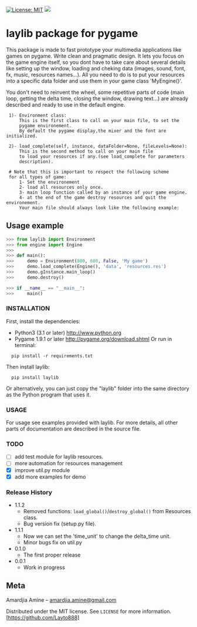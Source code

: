 [![License: MIT](https://img.shields.io/badge/License-MIT-yellow.svg)](https://opensource.org/licenses/MIT)
[![](https://img.shields.io/badge/version-1.1.1-red.svg)](https://pypi.org/project/laylib/)

# laylib package for pygame 

This package is made to fast prototype your multimedia applications like games on pygame. 
Write clean and pragmatic design. It lets you focus on the game engine itself, so you dont have
to take care about several details like setting up the window, loading and cheking data (images,
sound, font, fx, music, resources names...).
All you need to do is to put your resources into a specific data folder and use them 
in your game class 'MyEngine()'. 

You don't need to reinvent the wheel, some repetitive parts of code (main loop, getting the delta time, 
closing the window, drawing text...) are already described and ready to use in the 
default engine.

     1)- Environment class:
         This is the first class to call on your main file, to set the
         pygame environement.
         By default the pygame display,the mixer and the font are initialized.

     2)- load_complete(self, instance, dataFolder=None, fileLevels=None):
         This is the second method to call on your main file
         to load your resources if any.(see load_complete for parameters
         description).

     # Note that this is important to respect the following scheme
     for all types of game:
         1- Set the environement
         2- load all resources only once.
         3- main loop function called by an instance of your game engine.
         4- at the end of the game destroy resources and quit the environement.
         Your main file should always look like the following example:
     
## Usage example

```python
>>> from laylib import Environment
>>> from engine import Engine
>>>
>>> def main():
>>> 	demo = Environment(800, 600, False, 'My game')
>>> 	demo.load_complete(Engine(), 'data', 'resources.res')
>>> 	demo.gInstance.main_loop()
>>> 	demo.destroy()

>>> if __name__ == "__main__":
>>>     main()
```
	
### INSTALLATION

First, install the dependencies:
- Python3 (3.1 or later) <http://www.python.org>
- Pygame 1.9.1 or later <http://pygame.org/download.shtml>
Or run in terminal:
```os
  pip install -r requirements.txt
```
Then install laylib: 

```os
  pip install laylib
```
Or alternatively, you can just copy the "laylib" folder into the same
directory as the Python program that uses it.

### USAGE

For usage see examples provided with laylib. 
For more details, all other parts of documentation are described in the source file.

### TODO

 - [ ] add test module for laylib resources.
 - [ ] more automation for resources management
 - [x] improve util.py module
 - [x] add more examples for demo

### Release History
* 1.1.2
    * Removed functions: `load_global()`/`destroy_global()` from Resources class.
    * Bug version fix (setup.py file).
* 1.1.1
    * Now we can set the 'time_unit' to change the delta_time unit.
    * Minor bugs fix on util.py
* 0.1.0
    * The first proper release
* 0.0.1
    * Work in progress

## Meta

Amardjia Amine – amardjia.amine@gmail.com

Distributed under the MIT license. See ``LICENSE`` for more information.
[https://github.com/Layto888]

